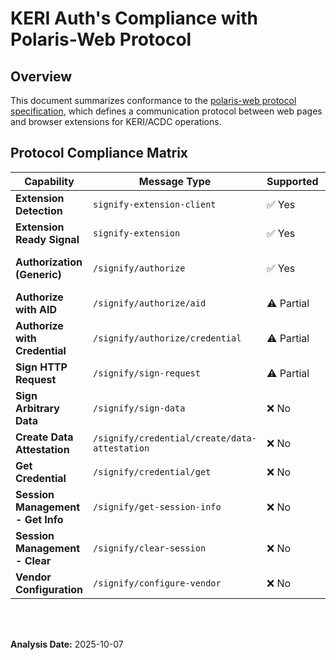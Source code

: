 # KERI Auth's Compliance with Polaris-Web Protocol

## Overview

This document summarizes conformance to the [polaris-web protocol specification](https://github.com/WebOfTrust/polaris-web), which defines a communication protocol between web pages and browser extensions for KERI/ACDC operations.

## Protocol Compliance Matrix

| Capability | Message Type | Supported | Comments |
|-------------------|--------------|-----------|----------|
| **Extension Detection** | `signify-extension-client` | ✅ Yes |  |
| **Extension Ready Signal** | `signify-extension` | ✅ Yes |  |
| **Authorization (Generic)** | `/signify/authorize` | ✅ Yes | User selects an identifier or credential |
| **Authorize with AID** | `/signify/authorize/aid` | ⚠️ Partial | Planned |
| **Authorize with Credential** | `/signify/authorize/credential` | ⚠️ Partial | Planned |
| **Sign HTTP Request** | `/signify/sign-request` | ⚠️ Partial | Planned |
| **Sign Arbitrary Data** | `/signify/sign-data` | ❌ No | Planned |
| **Create Data Attestation** | `/signify/credential/create/data-attestation` | ❌ No | Planned |
| **Get Credential** | `/signify/credential/get` | ❌ No | Planned |
| **Session Management - Get Info** | `/signify/get-session-info` | ❌ No | Not implemented |
| **Session Management - Clear** | `/signify/clear-session` | ❌ No | Not implemented |
| **Vendor Configuration** | `/signify/configure-vendor` | ❌ No | Not implemented |

<br/>
<br/>

**Analysis Date:** 2025-10-07